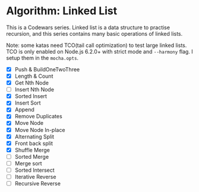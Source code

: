 # Algorithm: Linked List

This is a Codewars series. Linked list is a data structure to practise recursion, and this series contains many basic operations of linked lists.

Note: some katas need TCO(tail call optimization) to test large linked lists. TCO is only enabled on Node.js 6.2.0+ with strict mode and `--harmony` flag. I setup them in the `mocha.opts`.

- [x] Push & BuildOneTwoThree
- [x] Length & Count
- [x] Get Nth Node
- [ ] Insert Nth Node
- [x] Sorted Insert
- [x] Insert Sort
- [x] Append
- [x] Remove Duplicates
- [x] Move Node
- [x] Move Node In-place
- [x] Alternating Split
- [x] Front back split
- [x] Shuffle Merge
- [ ] Sorted Merge
- [ ] Merge sort
- [ ] Sorted Intersect
- [ ] Iterative Reverse
- [ ] Recursive Reverse
